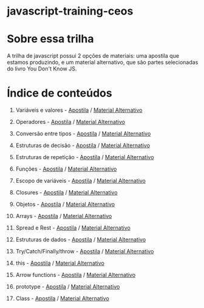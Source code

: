 # javascript-training-ceos

<!-- @TODO Introduzir JS aqui e dizer onde podemos executar JS. -->

# Sobre essa trilha

A trilha de javascript possui 2 opções de materiais: uma apostila que estamos produzindo, e um material alternativo, que são partes selecionadas do livro You Don't Know JS.

# Índice de conteúdos

1. Variáveis e valores - [Apostila](https://ceos-jr.github.io/Capacitacao-CEOS-2-Javascript/1) / [Material Alternativo](https://ceos-jr.github.io/Capacitacao-CEOS-2-Javascript/alt_1)

2. Operadores - [Apostila](https://ceos-jr.github.io/Capacitacao-CEOS-2-Javascript/2) / [Material Alternativo](https://ceos-jr.github.io/Capacitacao-CEOS-2-Javascript/alt_2)

3. Conversão entre tipos - [Apostila]() / [Material Alternativo]()

4. Estruturas de decisão - [Apostila]() / [Material Alternativo]()

5. Estruturas de repetição - [Apostila]() / [Material Alternativo]()

6. Funções - [Apostila]() / [Material Alternativo]()

7. Escopo de variáveis - [Apostila]() / [Material Alternativo]()

8. Closures - [Apostila]() / [Material Alternativo]()

9. Objetos - [Apostila]() / [Material Alternativo]()

10. Arrays - [Apostila]() / [Material Alternativo]()

11. Spread e Rest - [Apostila]() / [Material Alternativo]()

12. Estruturas de dados - [Apostila]() / [Material Alternativo]()

13. Try/Catch/Finally/throw - [Apostila]() / [Material Alternativo]()

14. this - [Apostila]() / [Material Alternativo]()

15. Arrow functions - [Apostila]() / [Material Alternativo]()

16. prototype - [Apostila]() / [Material Alternativo]()

17. Class - [Apostila]() / [Material Alternativo]()
